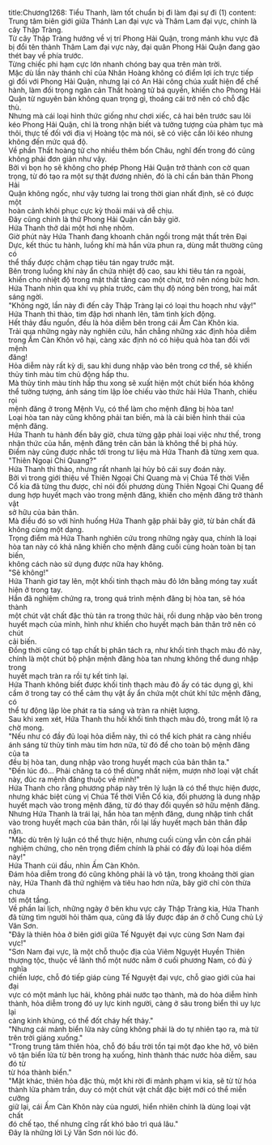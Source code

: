 title:Chương1268: Tiểu Thanh, làm tốt chuẩn bị đi làm đại sự đi (1)
content:
Trung tâm biên giới giữa Thánh Lan đại vực và Thâm Lam đại vực, chính là<br>cây Thập Tràng.<br>Từ cây Thập Tràng hướng về vị trí Phong Hải Quận, trong mảnh khu vực đã<br>bị đổi tên thành Thâm Lam đại vực này, đại quân Phong Hải Quận đang gào<br>thét bay về phía trước.<br>Từng chiếc phi hạm cực lớn nhanh chóng bay qua trên màn trời.<br>Mặc dù lần này thánh chỉ của Nhân Hoàng không có điểm lợi ích trực tiếp<br>gì đối với Phong Hải Quận, nhưng lại có An Hải công chúa xuất hiện để chế<br>hành, làm đối trọng ngăn cản Thất hoàng tử bá quyền, khiến cho Phong Hải<br>Quận từ nguyên bản không quan trọng gì, thoáng cái trở nên có chỗ đặc thù.<br>Nhưng mà cái loại hình thức giống như chơi xiếc, cả hai bên trước sau lôi<br>kéo Phong Hải Quận, chỉ là trong nhận biết và tưởng tượng của phàm tục mà<br>thôi, thực tế đối với địa vị Hoàng tộc mà nói, sẽ có việc cần lôi kéo nhưng<br>không đến mức quá độ.<br>Về phần Thất hoàng tử cho nhiều thêm bốn Châu, nghĩ đến trong đó cũng<br>không phải đơn giản như vậy.<br>Bởi vì bọn họ sẽ không cho phép Phong Hải Quận trở thành con cờ quan<br>trọng, từ đó tạo ra một sự thật đương nhiên, đó là chỉ cần bản thân Phong Hải<br>Quận không ngốc, như vậy tương lai trong thời gian nhất định, sẽ có được một<br>hoàn cảnh khôi phục cực kỳ thoải mái và dễ chịu.<br>Đây cũng chính là thứ Phong Hải Quận cần bây giờ.<br>Hứa Thanh thở dài một hơi nhẹ nhõm.<br>Giờ phút này Hứa Thanh đang khoanh chân ngồi trong mật thất trên Đại<br>Dực, kết thúc tu hành, luồng khí mà hắn vừa phun ra, dùng mắt thường cũng có<br>thể thấy được chậm chạp tiêu tán ngay trước mặt.<br>Bên trong luồng khí này ẩn chứa nhiệt độ cao, sau khi tiêu tán ra ngoài,<br>khiến cho nhiệt độ trong mật thất tăng cao một chút, trở nên nóng bức hơn.<br>Hứa Thanh nhìn qua khí vụ phía trước, cảm thụ độ nóng bên trong, hai mắt<br>sáng ngời.<br>"Không ngờ, lần này đi đến cây Thập Tràng lại có loại thu hoạch như vậy!"<br>Hứa Thanh thì thào, tim đập hơi nhanh lên, tâm tình kích động.<br>Hết thảy đầu nguồn, đều là hỏa diễm bên trong cái Ấm Càn Khôn kia.<br>Trải qua những ngày này nghiên cứu, hắn chẳng những xác định hỏa diễm<br>trong Ấm Càn Khôn vô hại, càng xác định nó có hiệu quả hòa tan đối với mệnh<br>đăng!<br>Hỏa diễm này rất kỳ dị, sau khi dung nhập vào bên trong cơ thể, sẽ khiến<br>thủy tinh màu tím chủ động hấp thu.<br>Mà thủy tinh màu tính hấp thu xong sẽ xuất hiện một chút biến hóa không<br>thể tưởng tượng, ánh sáng tím lập lòe chiếu vào thức hải Hứa Thanh, chiếu rọi<br>mệnh đăng ở trong Mệnh Vụ, có thể làm cho mệnh đăng bị hòa tan!<br>Loại hòa tan này cũng không phải tan biến, mà là cải biến hình thái của<br>mệnh đăng.<br>Hứa Thanh tu hành đến bây giờ, chưa từng gặp phải loại việc như thế, trong<br>nhận thức của hắn, mệnh đăng trên căn bản là không thể bị phá hủy.<br>Điểm này cũng được nhắc tới trong tư liệu mà Hứa Thanh đã từng xem qua.<br>"Thiên Ngoại Chi Quang?"<br>Hứa Thanh thì thào, nhưng rất nhanh lại hủy bỏ cái suy đoán này.<br>Bởi vì trong giới thiệu về Thiên Ngoại Chi Quang mà vị Chúa Tể thời Viễn<br>Cổ kia đã từng thu được, chỉ nói đối phương dùng Thiên Ngoại Chi Quang để<br>dung hợp huyết mạch vào trong mệnh đăng, khiến cho mệnh đăng trở thành vật<br>sở hữu của bản thân.<br>Mà điều đó so với hình huống Hứa Thanh gặp phải bây giờ, từ bản chất đã<br>không cùng một dạng.<br>Trọng điểm mà Hứa Thanh nghiên cứu trong những ngày qua, chính là loại<br>hòa tan này có khả năng khiến cho mệnh đăng cuối cùng hoàn toàn bị tan biến,<br>không cách nào sử dụng được nữa hay không.<br>"Sẽ không!"<br>Hứa Thanh giơ tay lên, một khối tinh thạch màu đỏ lớn bằng móng tay xuất<br>hiện ở trong tay.<br>Hắn đã nghiệm chứng ra, trong quá trình mệnh đăng bị hòa tan, sẽ hóa thành<br>một chút vật chất đặc thù tản ra trong thức hải, rồi dung nhập vào bên trong<br>huyết mạch của mình, hình như khiến cho huyết mạch bản thân trở nên có chút<br>cải biến.<br>Đồng thời cũng có tạp chất bị phân tách ra, như khối tinh thạch màu đỏ này,<br>chính là một chút bộ phận mệnh đăng hòa tan nhưng không thể dung nhập trong<br>huyết mạch tràn ra rồi tự kết tinh lại.<br>Hứa Thanh không biết được khối tinh thạch màu đỏ ấy có tác dụng gì, khi<br>cầm ở trong tay có thể cảm thụ vật ấy ẩn chứa một chút khí tức mệnh đăng, có<br>thể tự động lập lòe phát ra tia sáng và tràn ra nhiệt lượng.<br>Sau khi xem xét, Hứa Thanh thu hồi khối tinh thạch màu đỏ, trong mắt lộ ra<br>chờ mong.<br>"Nếu như có đầy đủ loại hỏa diễm này, thì có thể kích phát ra càng nhiều<br>ánh sáng từ thủy tinh màu tím hơn nữa, từ đó để cho toàn bộ mệnh đăng của ta<br>đều bị hòa tan, dung nhập vào trong huyết mạch của bản thân ta."<br>"Đến lúc đó... Phải chăng ta có thể dùng nhất niệm, mượn nhờ loại vật chất<br>này, đúc ra mệnh đăng thuộc về mình!"<br>Hứa Thanh cho rằng phương pháp này trên lý luận là có thể thực hiện được,<br>nhưng khác biệt cùng vị Chúa Tể thời Viễn Cổ kia, đối phương là dung nhập<br>huyết mạch vào trong mệnh đăng, từ đó thay đổi quyền sở hữu mệnh đăng.<br>Nhưng Hứa Thanh là trái lại, hắn hòa tan mệnh đăng, dung nhập tinh chất<br>vào trong huyết mạch của bản thân, rồi lại lấy huyết mạch bản thân đắp nặn.<br>"Mặc dù trên lý luận có thể thực hiện, nhưng cuối cùng vẫn còn cần phải<br>nghiệm chứng, cho nên trọng điểm chính là phải có đầy đủ loại hỏa diểm này!"<br>Hứa Thanh cúi đầu, nhìn Ấm Càn Khôn.<br>Đám hỏa diễm trong đó cũng không phải là vô tận, trong khoảng thời gian<br>này, Hứa Thanh đã thử nghiệm và tiêu hao hơn nửa, bây giờ chỉ còn thừa chưa<br>tới một tầng.<br>Về phần lai lịch, những ngày ở bên khu vực cây Thập Tràng kia, Hứa Thanh<br>đã từng tìm người hỏi thăm qua, cũng đã lấy được đáp án ở chỗ Cung chủ Lý<br>Vân Sơn.<br>"Đây là thiên hỏa ở biên giới giữa Tế Nguyệt đại vực cùng Sơn Nam đại<br>vực!"<br>"Sơn Nam đại vực, là một chỗ thuộc địa của Viêm Nguyệt Huyền Thiên<br>thượng tộc, thuộc về lãnh thổ một nước nằm ở cuối phương Nam, có đủ ý nghĩa<br>chiến lược, chỗ đó tiếp giáp cùng Tế Nguyệt đại vực, chỗ giao giới của hai đại<br>vực có một mảnh lục hải, không phải nước tạo thành, mà do hỏa diễm hình<br>thành, hỏa diễm trong đó uy lực kinh người, càng ở sâu trong biển thì uy lực lại<br>càng kinh khủng, có thể đốt cháy hết thảy."<br>"Nhưng cái mảnh biển lửa này cũng không phải là do tự nhiên tạo ra, mà từ<br>trên trời giáng xuống."<br>"Trong trung tâm thiên hỏa, chỗ đó bầu trời tồn tại một đạo khe hở, vô biên<br>vô tận biển lửa từ bên trong hạ xuống, hình thành thác nước hỏa diễm, sau đó từ<br>từ hóa thành biển."<br>"Mặt khác, thiên hỏa đặc thù, một khi rời đi mảnh phạm vi kia, sẽ từ từ hóa<br>thành lửa phàm trần, duy có một chút vật chất đặc biệt mới có thể miễn cưỡng<br>giữ lại, cái Ấm Càn Khôn này của ngươi, hiển nhiên chính là dùng loại vật chất<br>đó chế tạo, thế nhưng cĩng rất khó bảo trì quá lâu."<br>Đây là những lời Lý Vân Sơn nói lúc đó.